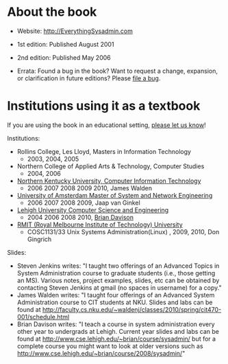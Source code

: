 # About the book #

  * Website: http://EverythingSysadmin.com
  * 1st edition: Published August 2001
  * 2nd edition: Published May 2006

  * Errata: Found a bug in the book?  Want to request a change, expansion, or clarification in future editions?  Please [file a bug](http://code.google.com/p/the-practice-books/issues/entry?template=Book%20Errata).

# Institutions using it as a textbook #

If you are using the book in an educational setting, [please let us know](http://code.google.com/p/the-practice-books/issues/entry?template=Message%20to%20the%20authors)!

Institutions:

  * Rollins College, Les Lloyd, Masters in Information Technology
    * 2003, 2004, 2005
  * Northern College of Applied Arts & Technology, Computer Studies
    * 2004, 2006
  * [Northern Kentucky University, Computer Information Technology](http://faculty.cs.nku.edu/~waldenj/classes/2010/spring/cit470-001/schedule.html)
    * 2006 2007 2008 2009 2010, James Walden
  * [University of Amsterdam Master of System and Network Engineering](https://www.os3.nl/)
    * 2006 2007 2008 2009, Jaap van Ginkel
  * [Lehigh University Computer Science and Engineering](http://www.cse.lehigh.edu/)
    * 2004 2006 2008 2010, [Brian Davison](http://www.cse.lehigh.edu/~brian/course/sysadmin/)
  * [RMIT (Royal Melbourne Institute of Technology) University](http://goanna.cs.rmit.edu.au/~gingrich)
    * COSC1131/33 Unix Systems Administration(Linux) , 2009, 2010, Don Gingrich

Slides:

  * Steven Jenkins writes: "I taught two offerings of an Advanced Topics in System Administration course to graduate students (i.e., those getting an MS). Various notes, project examples, slides, etc can be obtained by contacting Steven Jenkins at gmail (no spaces in username) for a copy."
  * James Walden writes: "I taught four offerings of an Advanced System Administration course to CIT students at NKU. Slides and labs can be found at http://faculty.cs.nku.edu/~waldenj/classes/2010/spring/cit470-001/schedule.html
  * Brian Davison writes: "I teach a course in system administration every other year to undergrads at Lehigh. Current year slides and labs can be found at http://www.cse.lehigh.edu/~brian/course/sysadmin/ but for a complete course you might want to look at older versions such as http://www.cse.lehigh.edu/~brian/course/2008/sysadmin/"
